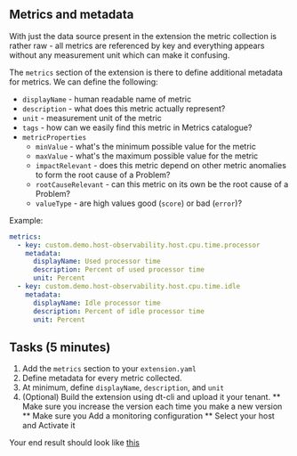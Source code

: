 ## Metrics and metadata

With just the data source present in the extension the metric collection is rather raw - all metrics are referenced by key and everything appears without any measurement unit which can make it confusing.

The `metrics` section of the extension is there to define additional metadata for metrics. We can define the following:
* `displayName` - human readable name of metric
* `description` - what does this metric actually represent?
* `unit` - measurement unit of the metric
* `tags` - how can we easily find this metric in Metrics catalogue?
* `metricProperties`
  * `minValue` - what's the minimum possible value for the metric
  * `maxValue` - what's the maximum possible value for the metric
  * `impactRelevant` - does this metric depend on other metric anomalies to form the root cause of a Problem?
  * `rootCauseRelevant` - can this metric on its own be the root cause of a Problem?
  * `valueType` - are high values good (`score`) or bad (`error`)?

Example:

```yaml
metrics:
  - key: custom.demo.host-observability.host.cpu.time.processor
    metadata:
      displayName: Used processor time
      description: Percent of used processor time
      unit: Percent
  - key: custom.demo.host-observability.host.cpu.time.idle
    metadata:
      displayName: Idle processor time
      description: Percent of idle processor time
      unit: Percent
```

## Tasks (5 minutes)

1. Add the `metrics` section to your `extension.yaml`
2. Define metadata for every metric collected.
3. At minimum, define `displayName`, `description`, and `unit`
4. (Optional) Build the extension using dt-cli and upload it your tenant.
** Make sure you increase the version each time you make a new version
** Make sure you Add a monitoring configuration
** Select your host and Activate it

Your end result should look like [this](../../assets/05_wmi_metadata.yaml)
